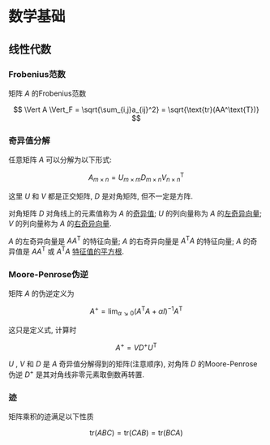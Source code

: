 # 数学基础

## 线性代数

### Frobenius范数

矩阵 $A$ 的Frobenius范数

$$
\Vert A \Vert_F = \sqrt{\sum_{i,j}a_{ij}^2} = \sqrt{\text{tr}(AA^\text{T})}
$$

### 奇异值分解

任意矩阵 $A$ 可以分解为以下形式:

$$
A_{m \times n} = U_{m \times m}D_{m \times n}V^\text{T}_{n \times n}
$$

这里 $U$ 和 $V$ 都是正交矩阵, $D$ 是对角矩阵, 但不一定是方阵.

对角矩阵 $D$ 对角线上的元素值称为 $A$ 的<u>奇异值</u>; $U$ 的列向量称为 $A$ 的<u>左奇异向量</u>; $V$ 的列向量称为 $A$ 的<u>右奇异向量</u>.

$A$ 的左奇异向量是 $AA^\text{T}$ 的特征向量; $A$ 的右奇异向量是 $A^\text{T}A$ 的特征向量; $A$ 的奇异值是 $AA^\text{T}$ 或 $A^\text{T}A$ <u>特征值的平方根</u>.

### Moore-Penrose伪逆

矩阵 $A$ 的伪逆定义为

$$
A^+ = \lim_{\alpha \searrow 0}(A^\text{T}A + \alpha I)^{-1}A^\text{T}
$$

这只是定义式, 计算时

$$
A^+ = VD^+U^\text{T}
$$

$U$ , $V$ 和 $D$ 是 $A$ 奇异值分解得到的矩阵(注意顺序), 对角阵 $D$ 的Moore-Penrose伪逆 $D^+$ 是其对角线非零元素取倒数再转置.

### 迹

矩阵乘积的迹满足以下性质

$$
\text{tr}(ABC) = \text{tr}(CAB) = \text{tr}(BCA)
$$

